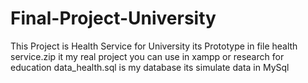 # Final-Project-University
This Project is Health Service for University its Prototype 
in file health service.zip it my real project you can use in xampp or research for education
data_health.sql is my database its simulate data in MySql
